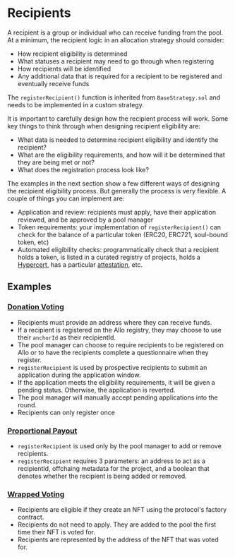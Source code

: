 # Recipients

A recipient is a group or individual who can receive funding from the pool. At
a minimum, the recipient logic in an allocation strategy should consider:

* How recipient eligibility is determined
* What statuses a recipient may need to go through when registering
* How recipients will be identified
* Any additional data that is required for a recipient to be registered and eventually receive funds

The `registerRecipient()` function is inherited from `BaseStrategy.sol` and
needs to be implemented in a custom strategy.

It is important to carefully design how the recipient process will work. Some
key things to think through when designing recipient eligibility are:

* What data is needed to determine recipient eligibility and identify
  the recipient?
* What are the eligibility requirements, and how will it be determined that 
  they are being met or not?
* What does the registration process look like? 

The examples in the next section show a few different ways of designing the
recipient eligibility process. But generally the process is very flexible.
A couple of things you can implement are:

* Application and review: recipients must apply, have their application
    reviewed, and be approved by a pool manager
* Token requirements: your implementation of `registerRecipient()` can check for
    the balance of a particular token (ERC20, ERC721, soul-bound token, etc)
* Automated eligibility checks: programmatically check that a recipient holds
    a token, is listed in a curated registry of projects, holds a [Hypercert](https://hypercerts.org/), has a particular [attestation](https://attest.sh/), etc.

## Examples

### [Donation Voting](https://github.com/allo-protocol/allo-v2/tree/main/contracts/strategies/donation-voting)

* Recipients must provide an address where they can receive funds. 
* If a recipient is registered on the Allo registry, they may choose to use 
their `anchorId` as their recipientId.
* The pool manager can choose to require recipients to be registered on Allo or
to have the recipients complete a questionnaire when they register. 
* `registerRecipient` is used by prospective recipients to submit an
application during the application window.
* If the application meets the eligibility requirements, it will be given a 
pending status. Otherwise, the application is reverted.
* The pool manager will manually accept pending applications into the round.
* Recipients can only register once

### [Proportional Payout](https://github.com/allo-protocol/allo-v2/tree/main/contracts/strategies/proportional-payout)

* `registerRecipient` is used only by the pool manager to add or remove
recipients.
* `registerRecipient` requires 3 parameters: an address to act as a 
recipientId, offchaing metadata for the project, and a boolean that denotes 
whether the recipient is being added or removed.

### [Wrapped Voting](https://github.com/allo-protocol/allo-v2/tree/main/contracts/strategies/wrapped-voting-nftmint)

* Recipients are eligible if they create an NFT using the protocol's factory
contract.
* Recipients do not need to apply. They are added to the pool the first time
their NFT is voted for.
* Recipients are represented by the address of the NFT that was voted for.

